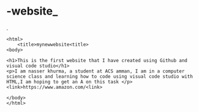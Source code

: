 # -website_
<!DOCTYPE html>. 
    <html>
        <title>mynewwebsite<title>
    <body>
    
    <h1>This is the first website that I have created using Github and visual code studio</h1>
    <p>I am nasser khurma, a student at ACS amman, I am in a computer science class and learning how to code using visual code studio with HTML,I am hoping to get an A on this task </p>
    <link>https://www.amazon.com/<link>
    
    </body>
    </html>
